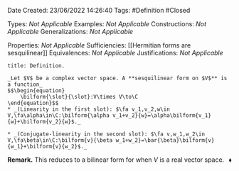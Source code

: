 <div class="topSpace"></div>

Date Created: 23/06/2022 14:26:40
Tags: #Definition #Closed

Types: _Not Applicable_
Examples: _Not Applicable_
Constructions: _Not Applicable_
Generalizations: _Not Applicable_

Properties: _Not Applicable_
Sufficiencies: [[Hermitian forms are sesquilinear]]
Equivalences: _Not Applicable_
Justifications: _Not Applicable_

``` ad-Definition
title: Definition.

_Let $V$ be a complex vector space. A **sesquilinear form on $V$** is a function_
$$\begin{equation}
    \bilform{\slot}{\slot}:V\times V\to\C
\end{equation}$$
* _(Linearity in the first slot): $\fa v_1,v_2,w\in V,\fa\alpha\in\C:\bilform{\alpha v_1+v_2}{w}=\alpha\bilform{v_1}{w}+\bilform{v_2}{w}$._

* _(Conjugate-linearity in the second slot): $\fa v,w_1,w_2\in V,\fa\beta\in\C:\bilform{v}{\beta w_1+w_2}=\bar{\beta}\bilform{v}{w_1}+\bilform{v}{w_2}$._

```

**Remark.** This reduces to a bilinear form for when $V$ is a real vector space.<span style="float:right;">$\blacklozenge$</span>
